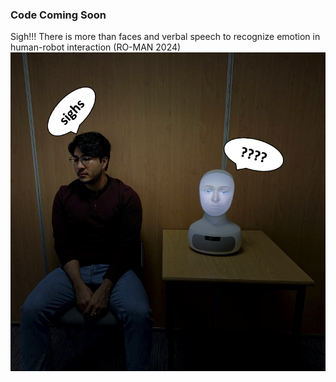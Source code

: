 ### Code Coming Soon

Sigh!!! There is more than faces and verbal speech to recognize emotion in human-robot interaction (RO-MAN 2024)
![Scenario](example.png)
